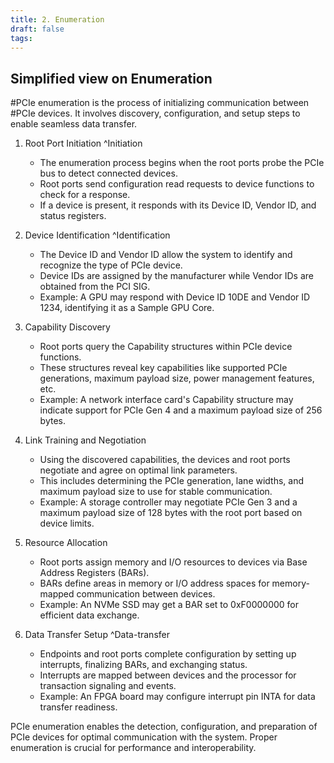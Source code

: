 ```yaml
---
title: 2. Enumeration
draft: false
tags:
---
```


## Simplified view on Enumeration

#PCIe enumeration is the process of initializing communication between #PCIe devices. It involves discovery, configuration, and setup steps to enable seamless data transfer.

1. Root Port Initiation ^Initiation

	- The enumeration process begins when the root ports probe the PCIe bus to detect connected devices.
	- Root ports send configuration read requests to device functions to check for a response.
	- If a device is present, it responds with its Device ID, Vendor ID, and status registers.

2. Device Identification ^Identification

	- The Device ID and Vendor ID allow the system to identify and recognize the type of PCIe device.
	- Device IDs are assigned by the manufacturer while Vendor IDs are obtained from the PCI SIG.
	- Example: A GPU may respond with Device ID 10DE and Vendor ID 1234, identifying it as a Sample GPU Core.

3. Capability Discovery

	- Root ports query the Capability structures within PCIe device functions.
	- These structures reveal key capabilities like supported PCIe generations, maximum payload size, power management features, etc.
	- Example: A network interface card's Capability structure may indicate support for PCIe Gen 4 and a maximum payload size of 256 bytes.

4. Link Training and Negotiation

	- Using the discovered capabilities, the devices and root ports negotiate and agree on optimal link parameters.
	- This includes determining the PCIe generation, lane widths, and maximum payload size to use for stable communication.
	- Example: A storage controller may negotiate PCIe Gen 3 and a maximum payload size of 128 bytes with the root port based on device limits.

5. Resource Allocation

	- Root ports assign memory and I/O resources to devices via Base Address Registers (BARs).
	- BARs define areas in memory or I/O address spaces for memory-mapped communication between devices.
	- Example: An NVMe SSD may get a BAR set to 0xF0000000 for efficient data exchange.

6. Data Transfer Setup ^Data-transfer

	- Endpoints and root ports complete configuration by setting up interrupts, finalizing BARs, and exchanging status.
	- Interrupts are mapped between devices and the processor for transaction signaling and events.
	- Example: An FPGA board may configure interrupt pin INTA for data transfer readiness.

PCIe enumeration enables the detection, configuration, and preparation of PCIe devices for optimal communication with the system. Proper enumeration is crucial for performance and interoperability.